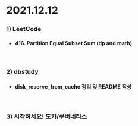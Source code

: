# 2021.12.12

### 1) LeetCode
* #### 416. Partition Equal Subset Sum (dp and math)

<br/>

### 2) dbstudy
* #### disk_reserve_from_cache 정리 및 README 작성

<br/>

### 3) 시작하세요! 도커/쿠버네티스
